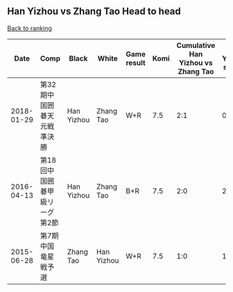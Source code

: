 ## Han Yizhou vs Zhang Tao Head to head

[Back to ranking](../../index.md)




| **Date** | **Comp** | **Black** | **White** | **Game result** | **Komi** | **Cumulative Han Yizhou vs Zhang Tao** | **Han Yizhou streak** | **Zhang Tao streak** | 
| --- | --- | --- | --- | --- | --- | --- | --- | --- |
| 2018-01-29 | 第32期中国囲碁天元戦準決勝 | Han Yizhou | Zhang Tao | W+R | 7.5 | 2:1 | 0 | 1 | 
| 2016-04-13 | 第18回中国囲碁甲級リーグ第2節 | Han Yizhou | Zhang Tao | B+R | 7.5 | 2:0 | 2 | 0 | 
| 2015-06-28 | 第7期中国竜星戦予選 | Zhang Tao | Han Yizhou | W+R | 7.5 | 1:0 | 1 | 0 |




